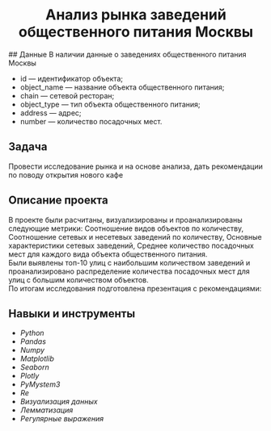 <h1><center> Анализ рынка заведений общественного питания Москвы </center></h1> 
## Данные
В наличии данные  о заведениях общественного питания Москвы

- id — идентификатор объекта;
- object_name — название объекта общественного питания;
- chain — сетевой ресторан;
- object_type — тип объекта общественного питания;
- address — адрес;
- number — количество посадочных мест.


## Задача
Провести исследование рынка и на основе анализа, дать рекомендации по поводу открытия нового кафе
## Описание проекта
В проекте были расчитаны, визуализированы и проанализированы следующие метрики: Cоотношение видов объектов по количеству, Cоотношение сетевых и несетевых заведений по количеству, Основные характеристики сетевых заведений, Cреднее количество посадочных мест для каждого вида объекта общественного питания.<br>
Были выявлены топ-10 улиц с наибольшим количеством заведений и проанализировано распределение количества посадочных мест для улиц с большим количеством объектов.<br>
По итогам исследования подготовлена презентация с рекомендациями:

## Навыки и инструменты
-	*Python*
-	*Pandas*
-	*Numpy*
-  *Matplotlib*
- *Seaborn*
-  *Plotly*
-  *PyMystem3*
- *Re*
- *Визуализация данных*
-  *Лемматизация*
- *Регулярные выражения*
